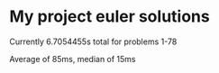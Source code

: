 # My project euler solutions
Currently 6.7054455s total for problems 1-78

Average of 85ms, median of 15ms

